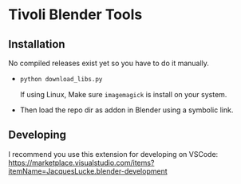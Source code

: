 # Tivoli Blender Tools

## Installation

No compiled releases exist yet so you have to do it manually.

-   ```bash
    python download_libs.py
    ```

    If using Linux, Make sure `imagemagick` is install on your system.

-   Then load the repo dir as addon in Blender using a symbolic link.

## Developing

I recommend you use this extension for developing on VSCode:
https://marketplace.visualstudio.com/items?itemName=JacquesLucke.blender-development
